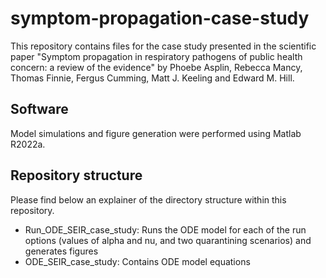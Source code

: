 # symptom-propagation-case-study
This repository contains files for the case study presented in the scientific paper "Symptom propagation in respiratory pathogens of public health concern: a review of the evidence" by Phoebe Asplin, Rebecca Mancy, Thomas Finnie, Fergus Cumming, Matt J. Keeling and Edward M. Hill.



## Software
Model simulations and figure generation were performed using Matlab R2022a.

## Repository structure
Please find below an explainer of the directory structure within this repository.

* Run_ODE_SEIR_case_study: Runs the ODE model for each of the run options (values of alpha and nu, and two quarantining scenarios) and generates figures
* ODE_SEIR_case_study: Contains ODE model equations 
